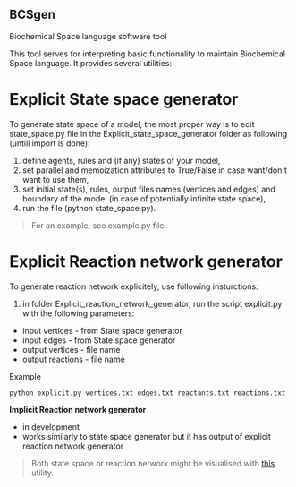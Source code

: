 ## BCSgen
Biochemical Space language software tool

This tool serves for interpreting basic functionality to maintain Biochemical Space language. It provides several utilities:

# Explicit State space generator

To generate state space of a model, the most proper way is to edit state_space.py file in the Explicit_state_space_generator folder as following (untill import is done):

1. define agents, rules and (if any) states of your model,
2. set parallel and memoization attributes to True/False in case want/don't want to use them,
3. set initial state(s), rules, output files names (vertices and edges) and boundary of the model (in case of potentially infinite state space),
4. run the file (python state_space.py).

> For an example, see example.py file.

# Explicit Reaction network generator

To generate reaction network explicitely, use following insturctions:

1. in folder Explicit_reaction_network_generator, run the script explicit.py with the following parameters:
  * input vertices - from State space generator
  * input edges - from State space generator
  * output vertices - file name
  * output reactions - file name
  
Example

 `python explicit.py vertices.txt edges.txt reactants.txt reactions.txt`

**Implicit Reaction network generator**

- in development
- works similarly to state space generator but it has output of explicit reaction network generator

> Both state space or reaction network might be visualised with [this](https://github.com/mathooo/NetworkVISUAL) utility.
